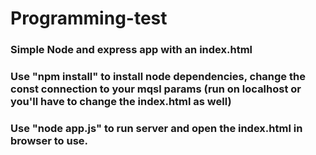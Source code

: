 # Programming-test
### Simple Node and express app with an index.html
### Use "npm install" to install node dependencies, change the const connection to your mqsl params (run on localhost or you'll have to change the index.html as well)
### Use "node app.js" to run server and open the index.html in browser to use.
